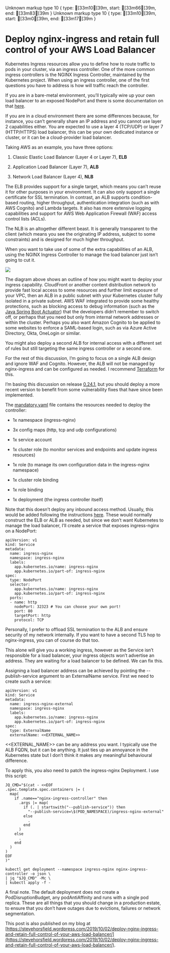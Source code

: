 Unknown markup type 10 { type: [33m10[39m, start: [33m66[39m, end: [33m83[39m }
Unknown markup type 10 { type: [33m10[39m, start: [33m0[39m, end: [33m17[39m }

# Deploy nginx-ingress and retain full control of your AWS Load Balancer

Kubernetes Ingress resources allow you to define how to route traffic to pods in your cluster, via an ingress controller. One of the more common ingress controllers is the NGINX Ingress Controller, maintained by the Kubernetes project. When using an ingress controller, one of the first questions you have to address is how will traffic reach the controller.

If you are in a bare-metal environment, you’ll typically wire up your own load balancer to an exposed NodePort and there is some documentation on that [here](https://kubernetes.github.io/ingress-nginx/deploy/baremetal/).

If you are in a cloud environment there are some differences because, for instance, you can’t generally share an IP address and you cannot use layer 2 capabilities either. You are expected to use a layer 4 (TCP/UDP) or layer 7 (HTTP/HTTPS) load balancer, this can be your own dedicated instance or cluster, or it can be a cloud-provider load balancer.

Taking AWS as an example, you have three options:

1. Classic Elastic Load Balancer (Layer 4 or Layer 7), **ELB**

1. Application Load Balancer (Layer 7), **ALB**

1. Network Load Balancer (Layer 4), **NLB**

The ELB provides support for a single target, which means you can’t reuse it for other purposes in your environment. It can also only support a single certificate for SSL termination. In contrast, an ALB supports condition-based routing, higher throughput, authentication integration (such as with AWS Cognito) and Lambda targets. It also has more extensive logging capabilities and support for AWS Web Application Firewall (WAF) access control lists (ACLs).

The NLB is an altogether different beast. It is generally transparent to the client (which means you see the originating IP address, subject to some constraints) and is designed for much higher throughput.

When you want to take use of some of the extra capabilities of an ALB, using the NGINX Ingress Controller to manage the load balancer just isn’t going to cut it.

![](https://cdn-images-1.medium.com/max/2182/1*PoKwin1fOT_oDzlbDsdjRA.png)

The diagram above shows an outline of how you might want to deploy your ingress capability. CloudFront or another content distribution network to provide fast local access to some resources and further limit exposure of your VPC, then an ALB in a public subnet with your Kubernetes cluster fully isolated in a private subnet. AWS WAF integrated to provide some healthy protections, such as blocking access to debug information (such as the [Java Spring Boot Actuator](https://docs.spring.io/spring-boot/docs/current/reference/html/production-ready-endpoints.html)) that the developers didn’t remember to switch off, or perhaps that you need but only from internal network addresses or within the cluster. Perhaps you also want Amazon Cognito to be applied to some websites to enforce a SAML-based login, such as via Azure Active Directory, Okta, OneLogin or similar.

You might also deploy a second ALB for internal access with a different set of rules but still targeting the same ingress controller or a second one.

For the rest of this discussion, I’m going to focus on a single ALB design and ignore WAF and Cognito. However, the ALB will not be managed by nginx-ingress and can be configured as needed. I recommend [Terraform](https://terraform.io) for this.

I’m basing this discussion on release [0.24.1](https://github.com/kubernetes/ingress-nginx/releases/tag/nginx-0.24.1), but you should deploy a more recent version to benefit from some vulnerability fixes that have since been implemented.

The [mandatory.yaml](https://github.com/kubernetes/ingress-nginx/blob/nginx-0.24.1/deploy/mandatory.yaml) file contains the resources needed to deploy the controller:

* 1x namespace (ingress-nginx)

* 3x config maps (http, tcp and udp configurations)

* 1x service account

* 1x cluster role (to monitor services and endpoints and update ingress resources)

* 1x role (to manage its own configuration data in the ingress-nginx namespace)

* 1x cluster role binding

* 1x role binding

* 1x deployment (the ingress controller itself)

Note that this doesn’t deploy any inbound access method. Usually, this would be added following the instructions [here](https://kubernetes.github.io/ingress-nginx/deploy/#aws). These would normally construct the ELB or ALB as needed, but since we don’t want Kubernetes to manage the load balancer, I’ll create a service that exposes ingress-nginx on a NodePort:

    apiVersion: v1
    kind: Service
    metadata:
      name: ingress-nginx
      namespace: ingress-nginx
      labels:
        app.kubernetes.io/name: ingress-nginx
        app.kubernetes.io/part-of: ingress-nginx
    spec:
      type: NodePort
      selector:
        app.kubernetes.io/name: ingress-nginx
        app.kubernetes.io/part-of: ingress-nginx
      ports:
      - name: http
        nodePort: 32323 # You can choose your own port!
        port: 80
        targetPort: http
        protocol: TCP

Personally, I prefer to offload SSL termination to the ALB and ensure security of my network internally. If you want to have a second TLS hop to nginx-ingress, you can of course do that too.

This alone will give you a working ingress, however as the Service isn’t responsible for a load balancer, your ingress objects won’t advertise an address. They are waiting for a load balancer to be defined. We can fix this.

Assigning a load balancer address can be achieved by pointing the --publish-service argument to an ExternalName service. First we need to create such a service:

    apiVersion: v1
    kind: Service
    metadata:
      name: ingress-nginx-external
      namespace: ingress-nginx
      labels:
        app.kubernetes.io/name: ingress-nginx
        app.kubernetes.io/part-of: ingress-nginx
    spec:
      type: ExternalName
      externalName: <<EXTERNAL_NAME>>

<<EXTERNAL_NAME>> can be any address you want. I typically use the ALB FQDN, but it can be anything. It just ties up an annoyance in the Kubernetes state but I don’t think it makes any meaningful behavioural difference.

To apply this, you also need to patch the ingress-nginx Deployment. I use this script:

    JQ_CMD="$(cat - <<EOF
    .spec.template.spec.containers |= (
      map(
        if .name=="nginx-ingress-controller" then
          .args |= map(
            if (. | startswith("--publish-service")) then
              "--publish-service=\$(POD_NAMESPACE)/ingress-nginx-external"
            else
              .
            end
          )
        else
          .
        end
      )
    )
    EOF
    )"

    kubectl get deployment --namespace ingress-nginx nginx-ingress-controller -o json \
    | jq "$JQ_CMD" -Mc \
    | kubectl apply -f -

A final note. The default deployment does not create a PodDisruptionBudget, any podAntiAffinity and runs with a single pod replica. These are all things that you should change in a production estate, to ensure that you don’t have outages due to evictions, failures or network segmentation.

This post is also published on my blog at [https://stevehorsfield.wordpress.com/2019/10/02/deploy-nginx-ingress-and-retain-full-control-of-your-aws-load-balancer/](https://stevehorsfield.wordpress.com/2019/10/02/deploy-nginx-ingress-and-retain-full-control-of-your-aws-load-balancer/).
